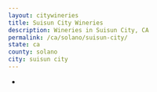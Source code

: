 ```yaml
---
layout: citywineries
title: Suisun City Wineries
description: Wineries in Suisun City, CA
permalink: /ca/solano/suisun-city/
state: ca
county: solano
city: suisun city
---
```

-

